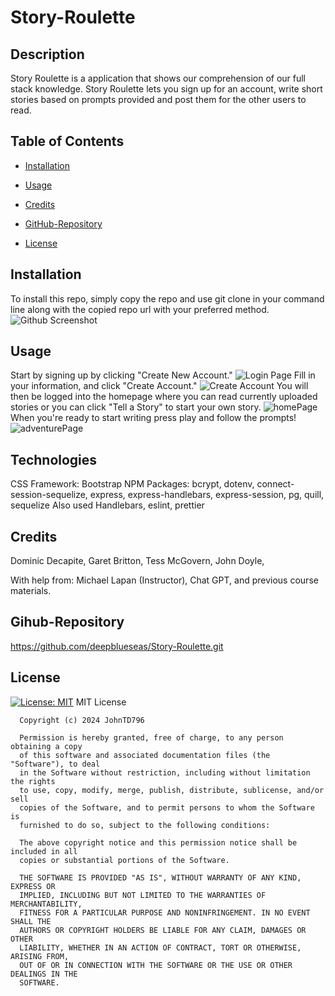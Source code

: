 # Story-Roulette
  
  ## Description
  Story Roulette is a application that shows our comprehension of our full stack knowledge. Story Roulette lets you sign up for an account, write short stories based on prompts provided and post them for the other users to read.

  ## Table of Contents
  - [Installation](#installation)
  - [Usage](#usage)
  - [Credits](#credits)
  
  - [GitHub-Repository](#github-repository)
  - [License](#license)

  ## Installation
  To install this repo, simply copy the repo and use git clone in your command line along with the copied repo url with your preferred method.
  ![Github Screenshot](gitHubClone.png)

  ## Usage
  Start by signing up by clicking "Create New Account."
  ![Login Page](/public/images/newAccount.png)
  Fill in your information, and click "Create Account."
  ![Create Account](/public/images/infoFilledIn.png)
  You will then be logged into the homepage where you can read currently uploaded stories or you can click "Tell a Story" to start your own story.
  ![homePage](/public/images/homePage.png)
  When you're ready to start writing press play and follow the prompts!
  ![adventurePage](/public/images/adventure.png)

  ## Technologies
  CSS Framework: Bootstrap
  NPM Packages: bcrypt, dotenv, connect-session-sequelize, express, express-handlebars, express-session, pg, quill, sequelize
  Also used Handlebars, eslint, prettier

  ## Credits
  Dominic Decapite,
  Garet Britton,
  Tess McGovern, 
  John Doyle,
  
  With help from:
  Michael Lapan (Instructor), Chat GPT, and previous course materials.

  ## Gihub-Repository
  https://github.com/deepblueseas/Story-Roulette.git

  ## License
  [![License: MIT](https://img.shields.io/badge/License-MIT-yellow.svg)](https://opensource.org/licenses/MIT)
  MIT License

      Copyright (c) 2024 JohnTD796
      
      Permission is hereby granted, free of charge, to any person obtaining a copy
      of this software and associated documentation files (the "Software"), to deal
      in the Software without restriction, including without limitation the rights
      to use, copy, modify, merge, publish, distribute, sublicense, and/or sell
      copies of the Software, and to permit persons to whom the Software is
      furnished to do so, subject to the following conditions:
      
      The above copyright notice and this permission notice shall be included in all
      copies or substantial portions of the Software.
      
      THE SOFTWARE IS PROVIDED "AS IS", WITHOUT WARRANTY OF ANY KIND, EXPRESS OR
      IMPLIED, INCLUDING BUT NOT LIMITED TO THE WARRANTIES OF MERCHANTABILITY,
      FITNESS FOR A PARTICULAR PURPOSE AND NONINFRINGEMENT. IN NO EVENT SHALL THE
      AUTHORS OR COPYRIGHT HOLDERS BE LIABLE FOR ANY CLAIM, DAMAGES OR OTHER
      LIABILITY, WHETHER IN AN ACTION OF CONTRACT, TORT OR OTHERWISE, ARISING FROM,
      OUT OF OR IN CONNECTION WITH THE SOFTWARE OR THE USE OR OTHER DEALINGS IN THE
      SOFTWARE.